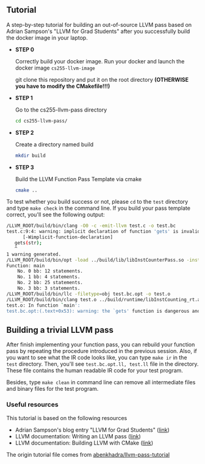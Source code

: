
## Tutorial ##
A step-by-step tutorial for building an out-of-source LLVM pass based on Adrian Sampson's "LLVM for Grad Students" after you successfully build the docker image in your laptop.

- <b>STEP 0</b>

  Correctly build your docker image. Run your docker and launch the docker image `cs255-llvm-image`
  
  git clone this repository and put it on the root directory **(OTHERWISE you have to modify the CMakefile!!!)**

- <b>STEP 1</b>
  
  Go to the cs255-llvm-pass directory
  ```bash
  cd cs255-llvm-pass/
  ```

- <b>STEP 2</b>

  Create a directory named build
  ```bash
  mkdir build
  ```

- <b>STEP 3</b>
 
  Build the LLVM Function Pass Template via cmake
  ```bash
  cmake ..
  ```

To test whether you build success or not, please `cd` to the `test` directory and type `make check` in the command line.
If you build your pass template correct, you'll see the following output:
```bash
/LLVM_ROOT/build/bin/clang -O0 -c -emit-llvm test.c -o test.bc
test.c:9:4: warning: implicit declaration of function 'gets' is invalid in C99
      [-Wimplicit-function-declaration]
   gets(str);
   ^
1 warning generated.
/LLVM_ROOT/build/bin/opt -load ../build/lib/libInstCounterPass.so -inst-count <test.bc> test.bc.opt
Function: main
	No. 0 bb: 12 statements.
	No. 1 bb: 4 statements.
	No. 2 bb: 25 statements.
	No. 3 bb: 3 statements.
/LLVM_ROOT/build/bin/llc -filetype=obj test.bc.opt -o test.o
/LLVM_ROOT/build/bin/clang test.o ../build/runtime/libInstCounting_rt.a -o test
test.o: In function `main':
test.bc.opt:(.text+0x53): warning: the `gets' function is dangerous and should not be used.
```

## Building a trivial LLVM pass ##
After finish implementing your function pass, you can rebuild your function pass by repeating the procedure introduced in the previous session. Also, if you want to see what the IR code looks like, you can type `make ir` in the `test` directory. Then, you'll see `test.bc.opt.ll, test.ll` file in the directory. These file contains the human readable IR code for your test program. 

Besides, type `make clean` in command line can remove all intermediate files and binary files for the test program.

### Useful resources
This tutorial is based on the following resources

- Adrian Sampson's blog entry "LLVM for Grad Students" ([link](http://adriansampson.net/blog/llvm.html))
- LLVM documentation: Writing an LLVM pass ([link](http://llvm.org/docs/WritingAnLLVMPass.html))
- LLVM documentation: Building LLVM with CMake ([link](http://llvm.org/docs/CMake.html#cmake-out-of-source-pass))

The origin tutorial file comes from [abenkhadra/llvm-pass-tutorial](https://github.com/abenkhadra/llvm-pass-tutorial)
